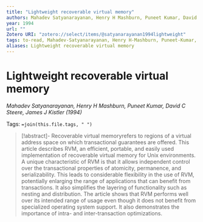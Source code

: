 ```yaml
---
title: "Lightweight recoverable virtual memory"
authors: Mahadev Satyanarayanan, Henry H Mashburn, Puneet Kumar, David C Steere, James J Kistler
year: 1994
url: ""
Zotero URI: "zotero://select/items/@satyanarayanan1994lightweight"
tags: to-read, Mahadev-Satyanarayanan, Henry H-Mashburn, Puneet-Kumar, David C-Steere, James J-Kistler
aliases: Lightweight recoverable virtual memory
---
```


# Lightweight recoverable virtual memory  
_Mahadev Satyanarayanan, Henry H Mashburn, Puneet Kumar, David C Steere, James J Kistler (1994)_

Tags: `=join(this.file.tags, " ")`

> [!abstract]-
> Recoverable virtual memoryrefers to regions of a virtual address space on which transactional guarantees are offered. This article describes RVM, an efficient, portable, and easily used implementation of recoverable virtual memory for Unix environments. A unique characteristic of RVM is that it allows independent control over the transactional properties of atomicity, permanence, and serializability. This leads to considerable flexibility in the use of RVM, potentially enlarging the range of applications that can benefit from transactions. It also simplifies the layering of functionality such as nesting and distribution. The article shows that RVM performs well over its intended range of usage even though it does not benefit from specialized operating system support. It also demonstrates the importance of intra- and inter-transaction optimizations.


